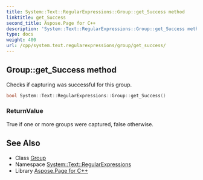 ```yaml
---
title: System::Text::RegularExpressions::Group::get_Success method
linktitle: get_Success
second_title: Aspose.Page for C++
description: 'System::Text::RegularExpressions::Group::get_Success method. Checks if capturing was successful for this group in C++.'
type: docs
weight: 400
url: /cpp/system.text.regularexpressions/group/get_success/
---
```

## Group::get_Success method


Checks if capturing was successful for this group.

```cpp
bool System::Text::RegularExpressions::Group::get_Success()
```


### ReturnValue

True if one or more groups were captured, false otherwise.

## See Also

* Class [Group](../)
* Namespace [System::Text::RegularExpressions](../../)
* Library [Aspose.Page for C++](../../../)
